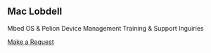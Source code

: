 ## Mac Lobdell 

Mbed OS & Pelion Device Management Training & Support Inguiries

[Make a Request](https://forms.gle/YWMmRmTe8UR4F1Wv9)

